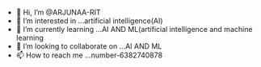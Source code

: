 - 👋 Hi, I’m @ARJUNAA-RIT
- 👀 I’m interested in ...artificial intelligence(AI)
- 🌱 I’m currently learning ...AI AND ML(artificial intelligence and machine learning
- 💞️ I’m looking to collaborate on ...AI AND ML
- 📫 How to reach me ...number-6382740878

<!---
ARJUNAA-RIT/ARJUNAA-RIT is a ✨ special ✨ repository because its `README.md` (this file) appears on your GitHub profile.
You can click the Preview link to take a look at your changes.
--->
